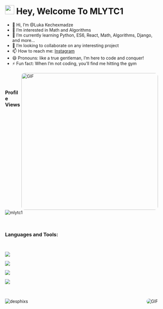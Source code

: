 
<h1><img src="https://emojis.slackmojis.com/emojis/images/1531849430/4246/blob-sunglasses.gif?1531849430" width="30"/> Hey, Welcome To MLYTC1</h1>

  <ul>
    <li>👋 Hi, I’m @Luka Kechexmadze</li>
    <li>👀 I’m interested in Math and Algorithms</li>
    <li>🌱 I’m currently learning Python, ES6, React, Math, Algorithms, Django, and more...</li>
    <li>💞️ I’m looking to collaborate on any interesting project</li>
    <li>📫 How to reach me: <a href="https://www.instagram.com/kechexmadzel/" target="_blank">Instagram</a></li>
    <li>😄 Pronouns: like a true gentleman, I’m here to code and conquer!</li>
    <li>⚡ Fun fact: When I’m not coding, you’ll find me hitting the gym</li>
    <br/>
    <img  align="right" width="450px"  alt="GIF" style="border-radius: 10px; margin-top: -0px;" src="https://media2.giphy.com/media/v1.Y2lkPTc5MGI3NjExd2xrY2RlNzE5bHE4eDk1eTFhejN0Zm91Y3Z3dnFiZWdlcW5tODJ2ciZlcD12MV9pbnRlcm5hbF9naWZfYnlfaWQmY3Q9Zw/jBOOXxSJfG8kqMxT11/giphy.gif" />
  </ul>

 <br>
<h3>Profile Views</h3>
 <p align="left"> <img src="https://profile-counter.glitch.me/mlytc1/count.svg" alt="mlytc1" /> </p>
 
 </br>
<h3>Languages and Tools:</h3>
<br>

<div>
  <p align="left">
  <a href="https://skillicons.dev">
    <img src="https://skillicons.dev/icons?i=html,css,sass,javascript,react,django,bootstrap" />
  </a>
    <p align="left">
  <a href="https://skillicons.dev">
    <img src="https://skillicons.dev/icons?i=git,github,aws,postgresql,mysql,vscode,c" />
  </a>
    <p align="left">
  <a href="https://skillicons.dev">
    <img src="https://skillicons.dev/icons?i=tailwind,nodejs,figma,typescript,docker,python,cpp" />
  </a>
    <p align="left">
  <a href="https://skillicons.dev">
    <img src="https://skillicons.dev/icons?i=npm,pycharm,sqlite,threejs,vite,windows,pytorch" />
  </a>
</p>

</div>
<br/>




<br />
  <img align="right"  alt="GIF" style="border-radius: 10px" src="https://github-readme-stats.vercel.app/api/top-langs/?username=mlytc1&hide=java,html,css&theme=radical" />
  <img align="left" src="https://github-readme-stats.vercel.app/api?username=mlytc1&show_icons=true&locale=en" alt="desphixs" />




